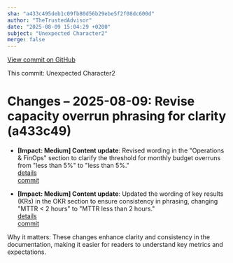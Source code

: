 ```yaml
---
sha: "a433c495deb1c09fb80d56b29ebe5f2f08dc600d"
author: "TheTrustedAdvisor"
date: "2025-08-09 15:04:29 +0200"
subject: "Unexpected Character2"
merge: false
---
```


[View commit on GitHub](https://github.com/TheTrustedAdvisor/FabricAdoptionFramework/commit/a433c495deb1c09fb80d56b29ebe5f2f08dc600d)

This commit: Unexpected Character2

# Changes – 2025-08-09: Revise capacity overrun phrasing for clarity (a433c49)

- **[Impact: Medium] Content update**: Revised wording in the "Operations & FinOps" section to clarify the threshold for monthly budget overruns from "less than 5%" to "less than 5%."  
   [details](/docs/about/changes/2025-08-09-assess-your-fabric-adoption-strategy)  
   [commit](https://github.com/TheTrustedAdvisor/FabricAdoptionFramework/commit/a433c495deb1c09fb80d56b29ebe5f2f08dc600d)

- **[Impact: Medium] Content update**: Updated the wording of key results (KRs) in the OKR section to ensure consistency in phrasing, changing "MTTR &lt; 2 hours" to "MTTR less than 2 hours."  
   [details](/docs/about/changes/2025-08-09-assess-your-fabric-adoption-strategy)  
   [commit](https://github.com/TheTrustedAdvisor/FabricAdoptionFramework/commit/a433c495deb1c09fb80d56b29ebe5f2f08dc600d)

Why it matters: These changes enhance clarity and consistency in the documentation, making it easier for readers to understand key metrics and expectations.

